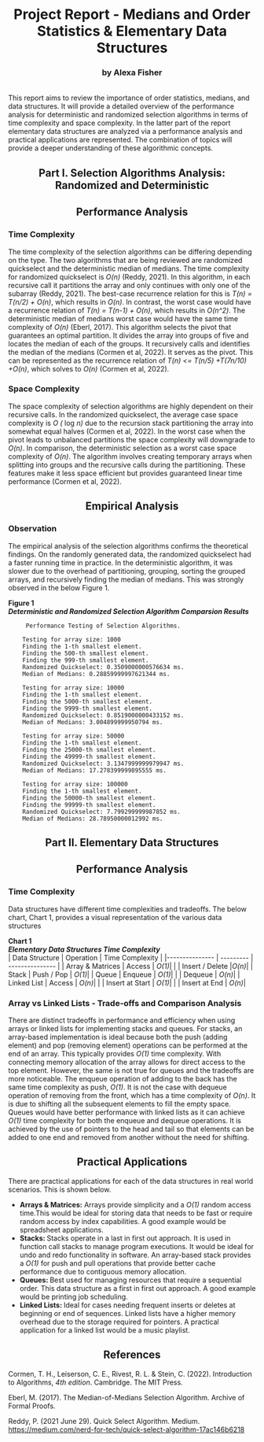 # <center> Project Report - Medians and Order Statistics & Elementary Data Structures </center>
### <center> by Alexa Fisher </center>
<br>
This report aims to review the importance of order statistics, medians, and data structures. It will provide a detailed overview of the performance analysis for deterministic and randomized selection algorithms in terms of time complexity and space complexity. In the latter part of the report elementary data structures are analyzed via a performance analysis and practical applications are represented. The combination of topics will provide a deeper understanding of these algorithmic concepts.

## <center>Part I. Selection Algorithms Analysis: Randomized and Deterministic </center>
## <center>Performance Analysis </center>
### Time Complexity
The time complexity of the selection algorithms can be differing depending on the type. The two algorithms that are being reviewed are randomized quickselect and the deterministic median of medians. The time complexity for randomized quickselect is <em> O(n)</em> (Reddy, 2021). In this algorithm, in each recursive call it partitions the array and only continues with only one of the subarray (Reddy, 2021). The best-case recurrence relation for this is <em>T(n) = T(n/2) + O(n)</em>, which results in <em> O(n)</em>. In contrast, the worst case would have a recurrence relation of <em>T(n) = T(n-1) + O(n)</em>, which results in <em> O(n^2)</em>. The deterministic median of medians worst case would have the same time complexity of <em> O(n)</em> (Eberl, 2017). This algorithm selects the pivot that guarantees an optimal partition. It divides the array into groups of five and locates the median of each of the groups. It recursively calls and identifies the median of the medians (Cormen et al, 2022). It serves as the pivot. This can be represented as the recurrence relation of <em>T(n) <= T(n/5) +T(7n/10) +O(n)</em>, which solves to <em> O(n)</em> (Cormen et al, 2022).

### Space Complexity
The space complexity of selection algorithms are highly dependent on their recursive calls. In the randomized quickselect, the average case space complexity is <em> O ( </em>log<em> n)</em> due to the recursion stack partitioning the array into somewhat equal halves (Cormen et al, 2022). In the worst case when the pivot leads to unbalanced partitions the space complexity will downgrade to <em>O(n)</em>. In comparison, the deterministic selection as a worst case space complexity of <em>O(n)</em>. The algorithm involves creating temporary arrays when splitting into groups and the recursive calls during the partitioning. These features make it less space efficient but provides guaranteed linear time performance (Cormen et al, 2022).

## <center> Empirical Analysis </center>
### Observation
The empirical analysis of the selection algorithms confirms the theoretical findings. On the randomly generated data, the randomized quickselect had a faster running time in practice. In the deterministic algorithm, it was slower due to the overhead of partitioning, grouping, sorting the grouped arrays, and recursively finding the median of medians. This was strongly observed in the below Figure 1.

<strong> Figure 1</strong>
<br>
<strong><em>Deterministic and Randomized Selection Algorithm Comparsion Results</em></strong>

         Performance Testing of Selection Algorithms.

        Testing for array size: 1000
        Finding the 1-th smallest element.
        Finding the 500-th smallest element.
        Finding the 999-th smallest element.
        Randomized Quickselect: 0.3509000000576634 ms.
        Median of Medians: 0.28859999997621344 ms.

        Testing for array size: 10000
        Finding the 1-th smallest element.
        Finding the 5000-th smallest element.
        Finding the 9999-th smallest element.
        Randomized Quickselect: 0.8519000000433152 ms.
        Median of Medians: 3.004899999950794 ms.

        Testing for array size: 50000
        Finding the 1-th smallest element.
        Finding the 25000-th smallest element.
        Finding the 49999-th smallest element.
        Randomized Quickselect: 3.1347999999979947 ms.
        Median of Medians: 17.278399999895555 ms.

        Testing for array size: 100000
        Finding the 1-th smallest element.
        Finding the 50000-th smallest element.
        Finding the 99999-th smallest element.
        Randomized Quickselect: 7.799299999987852 ms.
        Median of Medians: 28.78950000012992 ms.

## <center>Part II. Elementary Data Structures </center>

## <center>Performance Analysis </center>
### Time Complexity
Data structures have different time complexities  and tradeoffs. The below chart, Chart 1,  provides a visual representation of the various data structures

<strong>Chart 1</strong>
<br>
<strong><em>Elementary Data Structures Time Complexity</em></strong>
<br>
| Data Structure |   Operation   | Time Complexity |
|--------------- | --------- | --------------- |
| Array & Matrices |  Access | <em>O(1)</em>|
| | Insert / Delete |<em>O(n)</em>|
| Stack | Push / Pop | <em>O(1)</em>|
| Queue | Enqueue | <em>O(1)</em>|
|  | Dequeue | <em>O(n)</em>|
| Linked List | Access | <em>O(n)</em>|
| | Insert at Start | <em>O(1)</em>|
|  | Insert at End | <em>O(n)</em>|

### Array vs Linked Lists - Trade-offs and Comparison Analysis
There are distinct tradeoffs in performance and efficiency when using arrays or linked lists for implementing stacks and queues. For stacks, an array-based implementation is ideal because both the push (adding element) and pop (removing element) operations can be performed at the end of an array. This typically provides <em>O(1)</em> time complexity. With connecting memory allocation of the array allows for direct access to the top element. However, the same is not true for queues and the tradeoffs are more noticeable. The enqueue operation of adding to the back has the same time complexity as push, <em> O(1)</em>. It is not the case with dequeue operation of removing from the front, which has a time complexity of <em>O(n)</em>. It is due to shifting all the subsequent elements to fill the empty space. Queues would have better performance with linked lists as it can achieve <em> O(1)</em> time complexity for both the enqueue and dequeue operations. It is achieved by the use of pointers to the head and tail so that elements can be added to one end and removed from another without the need for shifting.

## <center>Practical Applications </center>
There are practical applications for each of the data structures in real world scenarios. This is shown below.
- <strong> Arrays & Matrices:</strong> Arrays provide simplicity and a <em>O(1)</em> random access time.This would be ideal for storing data that needs to be fast or require random access by index capabilities. A good example would be spreadsheet applications. 
- <strong>Stacks: </strong> Stacks operate in a last in first out approach. It is used in function call stacks to manage program executions. It would be ideal for undo and redo functionality in software. An array-based stack provides a <em>O(1)</em> for push and pull operations that provide better cache performance due to contiguous memory allocation.
- <strong>Queues: </strong> Best used for managing resources that require a sequential order. This data structure as a first in first out approach. A good example would be printing job scheduling.
- <strong>Linked Lists: </strong> Ideal for cases needing frequent inserts or deletes at beginning or end of sequences. Linked lists have a higher memory overhead due to the storage required for pointers. A practical application for a linked list would be a music playlist.

## <center> References </center>

Cormen, T. H., Leiserson, C. E., Rivest, R. L. & Stein, C. (2022). Introduction to Algorithms, <em>4th edition</em>. Cambridge. The MIT Press.

Eberl, M. (2017). The Median-of-Medians Selection Algorithm. Archive of Formal Proofs.

Reddy, P. (2021 June 29). Quick Select Algorithm. Medium. https://medium.com/nerd-for-tech/quick-select-algorithm-17ac146b6218
